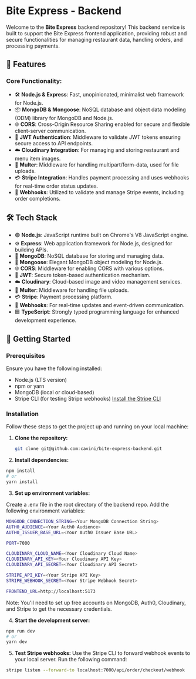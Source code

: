 # Bite Express - Backend

Welcome to the **Bite Express** backend repository! This backend service is built to support the Bite Express frontend application, providing robust and secure functionalities for managing restaurant data, handling orders, and processing payments.

## 🌟 Features

### Core Functionality:
- 🛠️ **Node.js & Express**: Fast, unopinionated, minimalist web framework for Node.js.
- 📦 **MongoDB & Mongoose**: NoSQL database and object data modeling (ODM) library for MongoDB and Node.js.
- 🌐 **CORS**: Cross-Origin Resource Sharing enabled for secure and flexible client-server communication.
- 🔑 **JWT Authentication**: Middleware to validate JWT tokens ensuring secure access to API endpoints.
- ☁️ **Cloudinary Integration**: For managing and storing restaurant and menu item images.
- 📂 **Multer**: Middleware for handling multipart/form-data, used for file uploads.
- 💳 **Stripe Integration**: Handles payment processing and uses webhooks for real-time order status updates.
- 🔄 **Webhooks**: Utilized to validate and manage Stripe events, including order completions.

## 🛠️ Tech Stack

- 🟢 **Node.js**: JavaScript runtime built on Chrome's V8 JavaScript engine.
- ⚙️ **Express**: Web application framework for Node.js, designed for building APIs.
- 🍃 **MongoDB**: NoSQL database for storing and managing data.
- 📜 **Mongoose**: Elegant MongoDB object modeling for Node.js.
- 🌐 **CORS**: Middleware for enabling CORS with various options.
- 🔑 **JWT**: Secure token-based authentication mechanism.
- ☁️ **Cloudinary**: Cloud-based image and video management services.
- 📂 **Multer**: Middleware for handling file uploads.
- 💳 **Stripe**: Payment processing platform.
- 🔄 **Webhooks**: For real-time updates and event-driven communication.
- 🟦 **TypeScript**: Strongly typed programming language for enhanced development experience.

## 🚀 Getting Started

### Prerequisites

Ensure you have the following installed:
- Node.js (LTS version)
- npm or yarn
- MongoDB (local or cloud-based)
- Stripe CLI (for testing Stripe webhooks) [Install the Stripe CLI](https://stripe.com/docs/stripe-cli#install)

### Installation

Follow these steps to get the project up and running on your local machine:

1. **Clone the repository:**
   ```bash
   git clone git@github.com:cavini/bite-express-backend.git
   ```

2. **Install dependencies:**
```bash
npm install
# or
yarn install
```
3. **Set up environment variables:**

Create a .env file in the root directory of the backend repo.
Add the following environment variables:
```bash
MONGODB_CONNECTION_STRING=<Your MongoDB Connection String>
AUTH0_AUDIENCE=<Your Auth0 Audience>
AUTH0_ISSUER_BASE_URL=<Your Auth0 Issuer Base URL>

PORT=7000

CLOUDINARY_CLOUD_NAME=<Your Cloudinary Cloud Name>
CLOUDINARY_API_KEY=<Your Cloudinary API Key>
CLOUDINARY_API_SECRET=<Your Cloudinary API Secret>

STRIPE_API_KEY=<Your Stripe API Key>
STRIPE_WEBHOOK_SECRET=<Your Stripe Webhook Secret>

FRONTEND_URL=http://localhost:5173
```

Note: You'll need to set up free accounts on MongoDB, Auth0, Cloudinary, and Stripe to get the necessary credentials.

4. **Start the development server:**
```bash
npm run dev
# or
yarn dev
```

5. **Test Stripe webhooks:**
Use the Stripe CLI to forward webhook events to your local server. Run the following command:
```bash
stripe listen --forward-to localhost:7000/api/order/checkout/webhook
```

